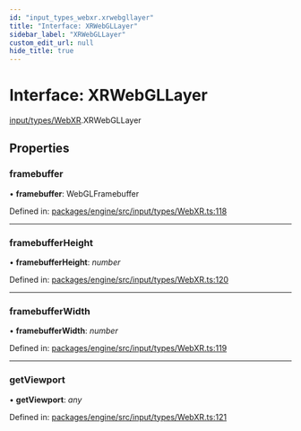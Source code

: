 ```yaml
---
id: "input_types_webxr.xrwebgllayer"
title: "Interface: XRWebGLLayer"
sidebar_label: "XRWebGLLayer"
custom_edit_url: null
hide_title: true
---
```


# Interface: XRWebGLLayer

[input/types/WebXR](../modules/input_types_webxr.md).XRWebGLLayer

## Properties

### framebuffer

• **framebuffer**: WebGLFramebuffer

Defined in: [packages/engine/src/input/types/WebXR.ts:118](https://github.com/xr3ngine/xr3ngine/blob/716a06460/packages/engine/src/input/types/WebXR.ts#L118)

___

### framebufferHeight

• **framebufferHeight**: *number*

Defined in: [packages/engine/src/input/types/WebXR.ts:120](https://github.com/xr3ngine/xr3ngine/blob/716a06460/packages/engine/src/input/types/WebXR.ts#L120)

___

### framebufferWidth

• **framebufferWidth**: *number*

Defined in: [packages/engine/src/input/types/WebXR.ts:119](https://github.com/xr3ngine/xr3ngine/blob/716a06460/packages/engine/src/input/types/WebXR.ts#L119)

___

### getViewport

• **getViewport**: *any*

Defined in: [packages/engine/src/input/types/WebXR.ts:121](https://github.com/xr3ngine/xr3ngine/blob/716a06460/packages/engine/src/input/types/WebXR.ts#L121)
